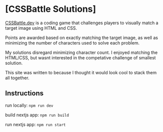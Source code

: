 # [CSSBattle Solutions]

<a href="https://cssbattle.dev/">CSSBattle.dev</a> is a coding game that challenges players to visually match a target image using HTML and CSS.

Points are awarded based on exactly matching the target image, as well
as minimizing the number of characters used to solve each problem.

My solutions disregard minimizing character count.</b> I enjoyed
matching the HTML/CSS, but wasnt interested in the competative
challenge of smallest solution.

This site was written to because I thought it would look cool to stack
them all together.

## Instructions

run locally: `npm run dev`

build nextjs app: `npm run build`

run nextjs app: `npm run start`
